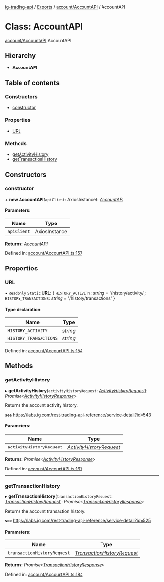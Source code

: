 [ig-trading-api](../README.md) / [Exports](../modules.md) / [account/AccountAPI](../modules/account_accountapi.md) / AccountAPI

# Class: AccountAPI

[account/AccountAPI](../modules/account_accountapi.md).AccountAPI

## Hierarchy

- **AccountAPI**

## Table of contents

### Constructors

- [constructor](account_accountapi.accountapi.md#constructor)

### Properties

- [URL](account_accountapi.accountapi.md#url)

### Methods

- [getActivityHistory](account_accountapi.accountapi.md#getactivityhistory)
- [getTransactionHistory](account_accountapi.accountapi.md#gettransactionhistory)

## Constructors

### constructor

\+ **new AccountAPI**(`apiClient`: AxiosInstance): [_AccountAPI_](account_accountapi.accountapi.md)

#### Parameters:

| Name        | Type          |
| ----------- | ------------- |
| `apiClient` | AxiosInstance |

**Returns:** [_AccountAPI_](account_accountapi.accountapi.md)

Defined in: [account/AccountAPI.ts:157](https://github.com/bennycode/ig-trading-api/blob/2436905/src/account/AccountAPI.ts#L157)

## Properties

### URL

▪ `Readonly` `Static` **URL**: { `HISTORY_ACTIVITY`: _string_ = '/history/activity/'; `HISTORY_TRANSACTIONS`: _string_ = '/history/transactions' }

#### Type declaration:

| Name                   | Type     |
| ---------------------- | -------- |
| `HISTORY_ACTIVITY`     | _string_ |
| `HISTORY_TRANSACTIONS` | _string_ |

Defined in: [account/AccountAPI.ts:154](https://github.com/bennycode/ig-trading-api/blob/2436905/src/account/AccountAPI.ts#L154)

## Methods

### getActivityHistory

▸ **getActivityHistory**(`activityHistoryRequest`: [_ActivityHistoryRequest_](../interfaces/account_accountapi.activityhistoryrequest.md)): _Promise_<[_ActivityHistoryResponse_](../interfaces/account_accountapi.activityhistoryresponse.md)\>

Returns the account activity history.

**`see`** https://labs.ig.com/rest-trading-api-reference/service-detail?id=543

#### Parameters:

| Name                     | Type                                                                                   |
| ------------------------ | -------------------------------------------------------------------------------------- |
| `activityHistoryRequest` | [_ActivityHistoryRequest_](../interfaces/account_accountapi.activityhistoryrequest.md) |

**Returns:** _Promise_<[_ActivityHistoryResponse_](../interfaces/account_accountapi.activityhistoryresponse.md)\>

Defined in: [account/AccountAPI.ts:167](https://github.com/bennycode/ig-trading-api/blob/2436905/src/account/AccountAPI.ts#L167)

---

### getTransactionHistory

▸ **getTransactionHistory**(`transactionHistoryRequest`: [_TransactionHistoryRequest_](../interfaces/account_accountapi.transactionhistoryrequest.md)): _Promise_<[_TransactionHistoryResponse_](../interfaces/account_accountapi.transactionhistoryresponse.md)\>

Returns the account transaction history.

**`see`** https://labs.ig.com/rest-trading-api-reference/service-detail?id=525

#### Parameters:

| Name | Type |
| --- | --- |
| `transactionHistoryRequest` | [_TransactionHistoryRequest_](../interfaces/account_accountapi.transactionhistoryrequest.md) |

**Returns:** _Promise_<[_TransactionHistoryResponse_](../interfaces/account_accountapi.transactionhistoryresponse.md)\>

Defined in: [account/AccountAPI.ts:184](https://github.com/bennycode/ig-trading-api/blob/2436905/src/account/AccountAPI.ts#L184)
